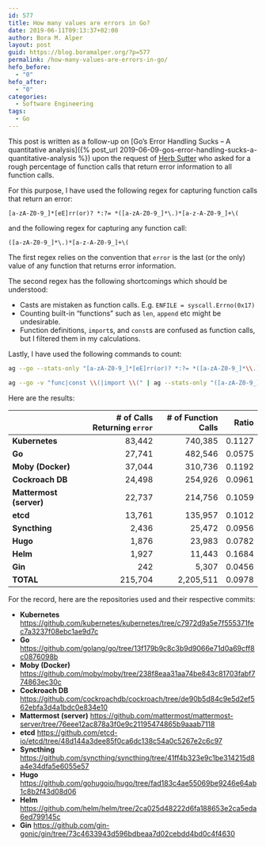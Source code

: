 ```yaml
---
id: 577
title: How many values are errors in Go?
date: 2019-06-11T09:13:37+02:00
author: Bora M. Alper
layout: post
guid: https://blog.boramalper.org/?p=577
permalink: /how-many-values-are-errors-in-go/
hefo_before:
  - "0"
hefo_after:
  - "0"
categories:
  - Software Engineering
tags:
  - Go
---
```

This post is written as a follow-up on [Go’s Error Handling Sucks – A quantitative analysis]({% post_url 2019-06-09-gos-error-handling-sucks-a-quantitative-analysis %}) upon the request of [Herb Sutter](https://herbsutter.com/) who asked for a rough percentage of function calls that return error information to all function calls.

For this purpose, I have used the following regex for capturing function calls that return an error:

```regex
[a-zA-Z0-9_]*[eE]rr(or)? *:?= *([a-zA-Z0-9_]*\.)*[a-z-A-Z0-9_]+\(
```

and the following regex for capturing any function call:

```regex
([a-zA-Z0-9_]*\.)*[a-z-A-Z0-9_]+\(
```

The first regex relies on the convention that `error` is the last (or the only) value of any function that returns error information.

The second regex has the following shortcomings which should be understood:

  * Casts are mistaken as function calls.
    E.g. `ENFILE = syscall.Errno(0x17)`
  * Counting built-in &#8220;functions&#8221; such as `len`, `append` etc might be undesirable.
  * Function definitions, `import`s, and `const`s are confused as function calls, but I filtered them in my calculations.

Lastly, I have used the following commands to count:

```bash
ag --go --stats-only "[a-zA-Z0-9_]*[eE]rr(or)? *:?= *([a-zA-Z0-9_]*\\.)*[a-z-A-Z0-9_]+\\("

ag --go -v "func|const \\(|import \\(" | ag --stats-only "([a-zA-Z0-9_]*\\.)*[a-z-A-Z0-9_]+\\("
```

Here are the results:

|                         |  # of Calls Returning `error`  |  # of Function Calls  | Ratio  |
|-------------------------|-------------------------------:|----------------------:|-------:|
| **Kubernetes**          | 83,442                         | 740,385               | 0.1127 |
| **Go**                  | 27,741                         | 482,546               | 0.0575 |
| **Moby (Docker)**       | 37,044                         | 310,736               | 0.1192 |
| **Cockroach DB**        | 24,498                         | 254,926               | 0.0961 |
| **Mattermost (server)** | 22,737                         | 214,756               | 0.1059 |
| **etcd**                | 13,761                         | 135,957               | 0.1012 |
| **Syncthing**           | 2,436                          | 25,472                | 0.0956 |
| **Hugo**                | 1,876                          | 23,983                | 0.0782 |
| **Helm**                | 1,927                          | 11,443                | 0.1684 |
| **Gin**                 | 242                            | 5,307                 | 0.0456 |
| **TOTAL**               | 215,704                        | 2,205,511             | 0.0978 |

For the record, here are the repositories used and their respective commits:

  * **Kubernetes**
    <https://github.com/kubernetes/kubernetes/tree/c7972d9a5e7f555371fec7a3237f08ebc1ae9d7c>
  * **Go**
    <https://github.com/golang/go/tree/13f179b9c8c3b9d9066e71d0a69cff8c0876098b>
  * **Moby (Docker)**
    <https://github.com/moby/moby/tree/238f8eaa31aa74be843c81703fabf774863ec30c>
  * **Cockroach DB**
    <https://github.com/cockroachdb/cockroach/tree/de90b5d84c9e5d2ef562ebfa3d4a1bdc0e834e10>
  * **Mattermost (server)**
    <https://github.com/mattermost/mattermost-server/tree/76eee12ac878a3f0e9c21195474865b9aaab7118>
  * **etcd**
    <https://github.com/etcd-io/etcd/tree/48d144a3dee85f0ca6dc138c54a0c5267e2c6c97>
  * **Syncthing**
    <https://github.com/syncthing/syncthing/tree/41ff4b323e9c1be314215d8a4e34dfa5e6055e57>
  * **Hugo**
    <https://github.com/gohugoio/hugo/tree/fad183c4ae55069be9246e64ab1c8b2f43d08d06>
  * **Helm**
    <https://github.com/helm/helm/tree/2ca025d48222d6fa188653e2ca5eda6ed799145c>
  * **Gin**
    <https://github.com/gin-gonic/gin/tree/73c4633943d596bdbeaa7d02cebdd4bd0c4f4630>
